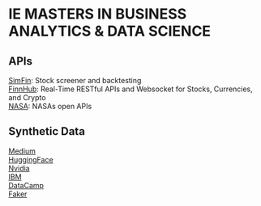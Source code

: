 # IE MASTERS IN BUSINESS ANALYTICS & DATA SCIENCE

## APIs
[SimFin](https://www.simfin.com/en/financial-analytics/): Stock screener and backtesting  
[FinnHub](https://finnhub.io/): Real-Time RESTful APIs and Websocket for Stocks, Currencies, and Crypto  
[NASA](https://api.nasa.gov/): NASAs open APIs


## Synthetic Data
[Medium](https://moez-62905.medium.com/synthetic-data-is-the-future-of-artificial-intelligence-6fcfd2ce1a14)  
[HuggingFace](https://huggingface.co/blog/synthetic-data-generator)  
[Nvidia](https://www.nvidia.com/en-us/glossary/synthetic-data-generation/)  
[IBM](https://www.ibm.com/think/insights/synthetic-data-generation)  
[DataCamp](https://www.datacamp.com/tutorial/synthetic-data-generation)  
[Faker](https://fakerapi.it/)  
